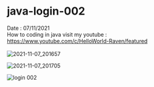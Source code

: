 # java-login-002
Date : 07/11/2021<br/>
How to coding in java
visit my youtube : https://www.youtube.com/c/HelloWorld-Raven/featured
<br/><br/>
![2021-11-07_201657](https://user-images.githubusercontent.com/58245926/140647077-437290b8-2326-4624-9a3d-3ba79ecb2590.png)

![2021-11-07_201705](https://user-images.githubusercontent.com/58245926/140647085-4e59fbbb-65aa-4867-a5e5-cbf340e9910e.png)

![login 002](https://user-images.githubusercontent.com/58245926/219855249-2b7d4c9a-6276-4ba4-aab8-96b643eb40c5.gif)
